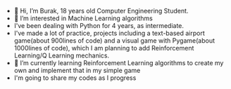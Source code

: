 - 👋 Hi, I’m Burak, 18 years old Computer Engineering Student.
- 👀 I’m interested in Machine Learning algorithms
- I've been dealing with Python for 4 years, as intermediate.
- I've made a lot of practice, projects including
  a text-based airport game(about 900lines of code)
  and a visual game with Pygame(about 1000lines of code),
  which I am planning to add Reinforcement Learning/Q Learning mechanics.
- 🌱 I’m currently learning Reinforcement Learning algorithms
  to create my own and implement that in my simple game
- I'm going to share my codes as I progress


<!---
burakyd/burakyd is a ✨ special ✨ repository because its `README.md` (this file) appears on your GitHub profile.
You can click the Preview link to take a look at your changes.
--->
